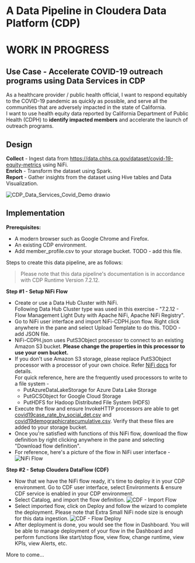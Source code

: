 # A Data Pipeline in Cloudera Data Platform (CDP)
# WORK IN PROGRESS
## Use Case - Accelerate COVID-19 outreach programs using Data Services in CDP
As a healthcare provider / public health official, I want to respond equitably to the COVID-19 pandemic as quickly as possible, and serve all the communities that are adversely impacted in the state of California.  
I want to use health equity data reported by California Department of Public Health (CDPH) to **identify impacted members** and accelerate the launch of outreach programs.
## Design
**Collect** - Ingest data from https://data.chhs.ca.gov/dataset/covid-19-equity-metrics using NiFi.  
**Enrich** - Transform the dataset using Spark.  
**Report** - Gather insights from the dataset using Hive tables and Data Visualization.  

![CDP_Data_Services_Covid_Demo drawio](https://user-images.githubusercontent.com/2523891/160536124-6aab8eeb-0db2-4a61-b8ec-c287cfed881d.png)

## Implementation
**Prerequisites:**  
- A modern browser such as Google Chrome and Firefox.
- An existing CDP environment.  
- Add member_profile.csv to your storage bucket. TODO - add this file.

Steps to create this data pipeline, are as follows:  
> Please note that this data pipeline's documentation is in accordance with CDP Runtime Version 7.2.12.

**Step #1 - Setup NiFi Flow**
- Create or use a Data Hub Cluster with NiFi.  
Following Data Hub Cluster type was used in this exercise - "7.2.12 - Flow Management Light Duty with Apache NiFi, Apache NiFi Registry".
- Go to NiFi user interface and import NiFi-CDPH.json flow. Right click anywhere in the pane and select Upload Template to do this. TODO - add JSON file.
- NiFi-CDPH.json uses PutS3Object processor to connect to an existing Amazon S3 bucket. **Please change the properties in this processor to use your own bucket.**
- If you don't use Amazon S3 storage, please replace PutS3Object processor with a processor of your own choice. Refer [NiFi docs](https://nifi.apache.org/docs.html) for details.  
For quick reference, here are the frequently used processors to write to a file system - 
  * PutAzureDataLakeStorage for Azure Data Lake Storage
  * PutGCSObject for Google Cloud Storage
  * PutHDFS for Hadoop Distributed File System (HDFS)
- Execute the flow and ensure InvokeHTTP processors are able to get [covid19case_rate_by_social_det.csv](https://data.chhs.ca.gov/dataset/f88f9d7f-635d-4334-9dac-4ce773afe4e5/resource/11fa525e-1c7b-4cf5-99e1-d4141ea590e4/download/covid19case_rate_by_social_det.csv) and [covid19demographicratecumulative.csv](https://data.chhs.ca.gov/dataset/f88f9d7f-635d-4334-9dac-4ce773afe4e5/resource/b500dae2-9e58-428e-b125-82c7e9b07abb/download/covid19demographicratecumulative.csv). Verify that these files are added to your storage bucket.
- Once you're satisfied with functions of this NiFi flow, download the flow definition by right clicking anywhere in the pane and selecting "Download flow definition".
- For reference, here's a picture of the flow in NiFi user interface -
  ![NiFi Flow](https://user-images.githubusercontent.com/2523891/160719482-1245dff8-7593-4b5b-890e-a74f25ba2332.png)

**Step #2 - Setup Cloudera DataFlow (CDF)**
- Now that we have the NiFi flow ready, it's time to deploy it in your CDP environment. Go to CDF user interface, select Environments & ensure CDF service is enabled in your CDP environment.
- Select Catalog, and import the flow definition.
  ![CDF - Import Flow](https://user-images.githubusercontent.com/2523891/160722873-9cd85f05-f5a5-4fff-8f66-2aa879e15eb5.png)
- Select imported flow, click on Deploy and follow the wizard to complete the deployment. Please note that Extra Small NiFi node size is enough for this data ingestion.
  ![CDF - Flow Deploy](https://user-images.githubusercontent.com/2523891/160723115-46107191-991c-45ba-bf7d-9ca091078528.png)
- After deployment is done, you would see the flow in Dashboard. You will be able to manage deployment of your flow in the Dashboard and perform functions like start/stop flow, view flow, change runtime, view KPIs, view Alerts, etc.

More to come...
